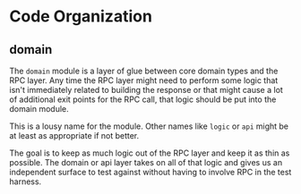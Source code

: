 # Code Organization

## domain

The `domain` module is a layer of glue between core domain types and the RPC
layer.  Any time the RPC layer might need to perform some logic that isn't
immediately related to building the response or that might cause a lot of
additional exit points for the RPC call, that logic should be put into the
domain module.

This is a lousy name for the module. Other names like `logic` or `api` might
be at least as appropriate if not better.

The goal is to keep as much logic out of the RPC layer and keep it as thin as
possible.  The domain or api layer takes on all of that logic and gives us an
independent surface to test against without having to involve RPC in the test
harness.
